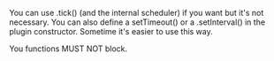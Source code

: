 You can use .tick() (and the internal scheduler) if you want but it's not necessary. You can also define a setTimeout() or a .setInterval() in the plugin constructor. Sometime it's easier to use this way.

You functions MUST NOT block.

